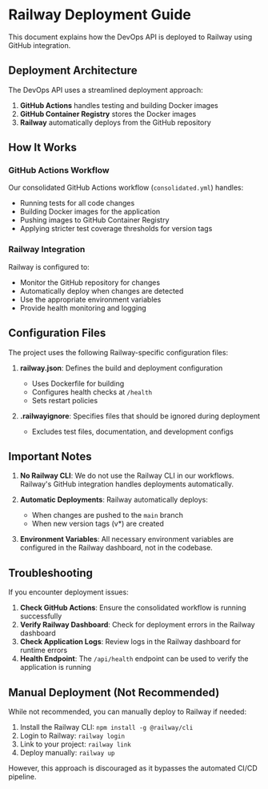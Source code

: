 # Railway Deployment Guide

This document explains how the DevOps API is deployed to Railway using GitHub integration.

## Deployment Architecture

The DevOps API uses a streamlined deployment approach:

1. **GitHub Actions** handles testing and building Docker images
2. **GitHub Container Registry** stores the Docker images
3. **Railway** automatically deploys from the GitHub repository

## How It Works

### GitHub Actions Workflow

Our consolidated GitHub Actions workflow (`consolidated.yml`) handles:

- Running tests for all code changes
- Building Docker images for the application
- Pushing images to GitHub Container Registry
- Applying stricter test coverage thresholds for version tags

### Railway Integration

Railway is configured to:

- Monitor the GitHub repository for changes
- Automatically deploy when changes are detected
- Use the appropriate environment variables
- Provide health monitoring and logging

## Configuration Files

The project uses the following Railway-specific configuration files:

1. **railway.json**: Defines the build and deployment configuration
   - Uses Dockerfile for building
   - Configures health checks at `/health`
   - Sets restart policies

2. **.railwayignore**: Specifies files that should be ignored during deployment
   - Excludes test files, documentation, and development configs

## Important Notes

1. **No Railway CLI**: We do not use the Railway CLI in our workflows. Railway's GitHub integration handles deployments automatically.

2. **Automatic Deployments**: Railway automatically deploys:
   - When changes are pushed to the `main` branch
   - When new version tags (v*) are created

3. **Environment Variables**: All necessary environment variables are configured in the Railway dashboard, not in the codebase.

## Troubleshooting

If you encounter deployment issues:

1. **Check GitHub Actions**: Ensure the consolidated workflow is running successfully
2. **Verify Railway Dashboard**: Check for deployment errors in the Railway dashboard
3. **Check Application Logs**: Review logs in the Railway dashboard for runtime errors
4. **Health Endpoint**: The `/api/health` endpoint can be used to verify the application is running

## Manual Deployment (Not Recommended)

While not recommended, you can manually deploy to Railway if needed:

1. Install the Railway CLI: `npm install -g @railway/cli`
2. Login to Railway: `railway login`
3. Link to your project: `railway link`
4. Deploy manually: `railway up`

However, this approach is discouraged as it bypasses the automated CI/CD pipeline. 